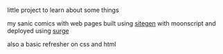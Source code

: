 little project to learn about some things

my sanic comics with web pages built using [sitegen](https://github.com/dannytaylor/sitegen_comic) with moonscript and deployed using [surge](http://surge.sh)

also a basic refresher on css and html
